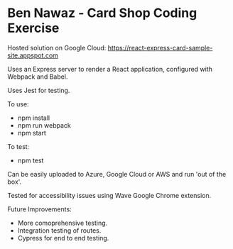 # Ben Nawaz - Card Shop Coding Exercise

Hosted solution on Google Cloud: https://react-express-card-sample-site.appspot.com

Uses an Express server to render a React application, configured with Webpack and Babel.

Uses Jest for testing.

To use:
- npm install
- npm run webpack
- npm start

To test:
- npm test

Can be easily uploaded to Azure, Google Cloud or AWS and run 'out of the box'.

Tested for accessibility issues using Wave Google Chrome extension.

Future Improvements:
- More comoprehensive testing.
- Integration testing of routes.
- Cypress for end to end testing.
